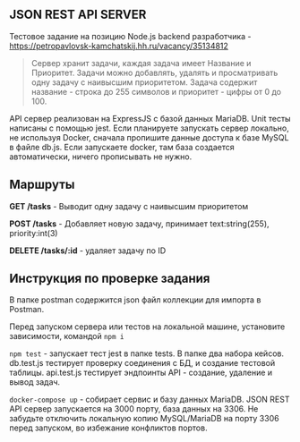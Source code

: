 ## JSON REST API SERVER

Тестовое задание на позицию Node.js backend разработчика - https://petropavlovsk-kamchatskij.hh.ru/vacancy/35134812

> Сервер хранит задачи, каждая задача имеет Название и Приоритет. Задачи можно добавлять, удалять и просматривать одну задачу с наивысшим приоритетом. Задача содержит название - строка до 255 символов и приоритет - цифры от 0 до 100.

API сервер реализован на ExpressJS с базой данных MariaDB. Unit тесты написаны с помощью jest. Если планируете запускать сервер локально, не используя Docker, сначала пропишите данные доступа к базе MySQL в файле db.js. Если запускаете docker, там база создается автоматически, ничего прописывать не нужно.

## Маршруты

**GET /tasks** - Выводит одну задачу с наивысшим приоритетом

**POST /tasks** - Добавляет новую задачу, принимает text:string(255), priority:int(3)

**DELETE /tasks/:id** - удаляет задачу по ID

## Инструкция по проверке задания

В папке postman содержится json файл коллекции для импорта в Postman.

Перед запуском сервера или тестов на локальной машине, установите зависимости, командой ```npm i```

```npm test``` - запускает тест jest в папке tests. В папке два набора кейсов. db.test.js тестирует проверку соединения с БД, и создание тестовой таблицы. api.test.js тестирует эндпоинты API - создание, удаление и вывод задач.

```docker-compose up``` - собирает сервис и базу данных MariaDB. JSON REST API сервер запускается на 3000 порту, база данных на 3306. Не забудьте отключить локальную копию MySQL/MariaDB на порту 3306 перед запуском, во избежание конфликтов портов.